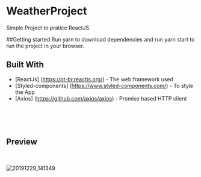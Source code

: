 # WeatherProject
Simple Project to pratice ReactJS.

##Getting started
Run yarn to download dependencies and run yarn start to run the project in your browser.

## Built With

* [ReactJs] (https://pt-br.reactjs.org/) - The web framework used
* [Styled-components] (https://www.styled-components.com/) - To style the App
* [Axios] (https://github.com/axios/axios) - Promise based HTTP client
<br />
<br />
<br />

## Preview
<br />

![20191229_141349](https://user-images.githubusercontent.com/49171033/71560226-cf76c980-2a45-11ea-964a-f5204a220624.gif)

